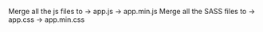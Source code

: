 Merge all the js files to -> app.js -> app.min.js
Merge all the SASS files to -> app.css -> app.min.css





